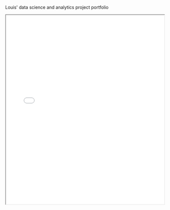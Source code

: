Louis' data science and analytics project portfolio

<!-- ![](./images/map.png) -->

<iframe src="./images/map.html" target="_blank" height="600" width="100%"> display </iframe> 


